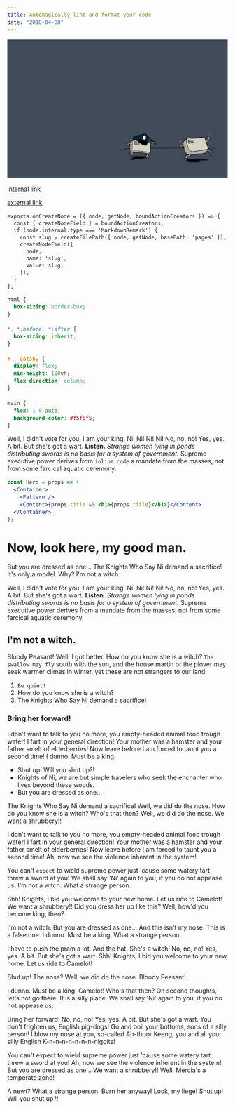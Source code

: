 ```yaml
---
title: Automagically lint and format your code
date: "2018-04-08"
---
```

![random image](./test.png)

[internal link](/about)

[external link](https://www.google.com)

```js{4}
exports.onCreateNode = ({ node, getNode, boundActionCreators }) => {
  const { createNodeField } = boundActionCreators;
  if (node.internal.type === 'MarkdownRemark') {
    const slug = createFilePath({ node, getNode, basePath: 'pages' });
    createNodeField({
      node,
      name: 'slug',
      value: slug,
    });
  }
};
```


```css
html {
  box-sizing: border-box;
}

*, *:before, *:after {
  box-sizing: inherit;
}

#___gatsby {
  display: flex;
  min-height: 100vh;
  flex-direction: column;
}

main {
  flex: 1 0 auto;
  background-color: #f5f5f5;
}
```

Well, I didn't vote for you. I am your king. Ni! Ni! Ni! Ni! No, no, no! Yes, yes. A bit. But she's got a wart. __Listen.__ *Strange women lying in ponds distributing swords is no basis for a system of government.* Supreme executive power derives from `inline code` a mandate from the masses, not from some farcical aquatic ceremony.


```jsx
const Hero = props => (
  <Container>
    <Pattern />
    <Content>{props.title && <h1>{props.title}</h1>}</Content>
  </Container>
);
```


# Now, look here, my good man.

But you are dressed as one… The Knights Who Say Ni demand a sacrifice! It's only a model. Why? I'm not a witch.

Well, I didn't vote for you. I am your king. Ni! Ni! Ni! Ni! No, no, no! Yes, yes. A bit. But she's got a wart. __Listen.__ *Strange women lying in ponds distributing swords is no basis for a system of government.* Supreme executive power derives from a mandate from the masses, not from some farcical aquatic ceremony.

## I'm not a witch.

Bloody Peasant! Well, I got better. How do you know she is a witch? `The swallow may fly` south with the sun, and the house martin or the plover may seek warmer climes in winter, yet these are not strangers to our land.

1. `Be quiet!`
2. How do you know she is a witch?
3. The Knights Who Say Ni demand a sacrifice!

### Bring her forward!

I don't want to talk to you no more, you empty-headed animal food trough water! I fart in your general direction! Your mother was a hamster and your father smelt of elderberries! Now leave before I am forced to taunt you a second time! I dunno. Must be a king.

* Shut up! Will you shut up?!
* Knights of Ni, we are but simple travelers who seek the enchanter who lives beyond these woods.
* But you are dressed as one…

The Knights Who Say Ni demand a sacrifice! Well, we did do the nose. How do you know she is a witch? Who's that then? Well, we did do the nose. We want a shrubbery!!

I don't want to talk to you no more, you empty-headed animal food trough water! I fart in your general direction! Your mother was a hamster and your father smelt of elderberries! Now leave before I am forced to taunt you a second time! Ah, now we see the violence inherent in the system!

You can't `expect` to wield supreme power just 'cause some watery tart threw a sword at you! We shall say 'Ni' again to you, if you do not appease us. I'm not a witch. What a strange person.

Shh! Knights, I bid you welcome to your new home. Let us ride to Camelot! We want a shrubbery!! Did you dress her up like this? Well, how'd you become king, then?

I'm not a witch. But you are dressed as one… And this isn't my nose. This is a false one. I dunno. Must be a king. What a strange person.

I have to push the pram a lot. And the hat. She's a witch! No, no, no! Yes, yes. A bit. But she's got a wart. Shh! Knights, I bid you welcome to your new home. Let us ride to Camelot!

Shut up! The nose? Well, we did do the nose. Bloody Peasant!

I dunno. Must be a king. Camelot! Who's that then? On second thoughts, let's not go there. It is a silly place. We shall say 'Ni' again to you, if you do not appease us.

Bring her forward! No, no, no! Yes, yes. A bit. But she's got a wart. You don't frighten us, English pig-dogs! Go and boil your bottoms, sons of a silly person! I blow my nose at you, so-called Ah-thoor Keeng, you and all your silly English K-n-n-n-n-n-n-n-niggits!

You can't expect to wield supreme power just 'cause some watery tart threw a sword at you! Ah, now we see the violence inherent in the system! But you are dressed as one… We want a shrubbery!! Well, Mercia's a temperate zone!

A newt? What a strange person. Burn her anyway! Look, my liege! Shut up! Will you shut up?!

